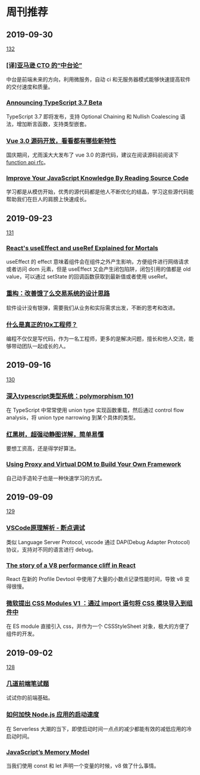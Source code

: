 # 周刊推荐

## 2019-09-30

[132](https://github.com/CtripFE/fe-weekly/issues/132)

### [[译]亚马逊 CTO 的“中台论”](https://mp.weixin.qq.com/s/1hBylosHWDo0y3TK0hNYig)

中台是前端未来的方向，利用微服务，自动 ci 和无服务器模式能够快速提高软件的交付速度和质量。


### [Announcing TypeScript 3.7 Beta](https://devblogs.microsoft.com/typescript/announcing-typescript-3-7-beta/)

TypeScript 3.7 即将发布，支持 Optional Chaining 和 Nullish Coalescing 语法，增加断言函数，支持类型嵌套。

### [Vue 3.0 源码开放，看看都有哪些新特性](https://juejin.im/post/5d996f5ae51d4578162ad469)

国庆期间，尤雨溪大大发布了 vue 3.0 的源代码，建议在阅读源码前阅读下 [function api rfc](https://github.com/vuejs/rfcs/blob/function-apis/active-rfcs/0000-function-api.md)。

### [Improve Your JavaScript Knowledge By Reading Source Code](https://www.smashingmagazine.com/2019/07/javascript-knowledge-reading-source-code/)

学习都是从模仿开始，优秀的源代码都是他人不断优化的结晶，学习这些源代码能帮助我们在巨人的肩膀上快速成长。

## 2019-09-23

[131](https://github.com/CtripFE/fe-weekly/issues/131)

### [React's useEffect and useRef Explained for Mortals](https://leewarrick.com/blog/react-use-effect-explained/)

useEffect 的 effect 意味着组件会在组件之外产生影响，方便组件进行网络请求或者访问 dom 元素，但是 useEffect 又会产生闭包陷阱，闭包引用的值都是 old value，可以通过 setState 的回调函数获取到最新值或者使用 useRef。

### [重构：改善饿了么交易系统的设计思路](https://zhuanlan.zhihu.com/p/83388356)

软件设计没有银弹，需要我们从业务和实际需求出发，不断的思考和改进。

### [什么是真正的10x工程师？ ](https://mp.weixin.qq.com/s?__biz=MzUxMzcxMzE5Ng==&mid=2247492501&idx=1&sn=efb7e795fbefe3bf1ec5e71772736109)

编程不仅仅是写代码，作为一名工程师，更多的是解决问题，擅长和他人交流，能够带动团队一起成长的人。

## 2019-09-16

[130](https://github.com/CtripFE/fe-weekly/issues/130)

### [深入typescript类型系统：polymorphism 101](https://zhuanlan.zhihu.com/p/82056426)

在 TypeScript 中常常使用 union type 实现函数重载，然后通过 control flow analysis，将 union type narrowing 到某个具体的类型。

### [红黑树，超强动静图详解，简单易懂](https://zhuanlan.zhihu.com/p/79980618)

要想工资高，还是得学好算法。

### [Using Proxy and Virtual DOM to Build Your Own Framework](https://medium.com/@toastui/using-proxy-and-virtual-dom-to-build-your-own-framework-43ce9ddec81d)

自己动手造轮子也是一种快速学习的方式。

## 2019-09-09

[129](https://github.com/CtripFE/fe-weekly/issues/129)

### [VSCode原理解析 - 断点调试 ](https://fed.taobao.org/blog/2019/08/15/vscode-debug-source-analyse/)

类似 Language Server Protocol, vscode 通过 DAP(Debug Adapter Protocol) 协议，支持对不同的语言进行 debug。

### [The story of a V8 performance cliff in React](https://v8.dev/blog/react-cliff)

React 在新的 Profile Devtool 中使用了大量的小数点记录性能时间，导致 v8 变得很慢。

### [微软提出 CSS Modules V1 ：通过 import 语句将 CSS 模块导入到组件中](https://www.infoq.cn/article/tfu5VFMYSxt89KOLNLp6)

在 ES module 直接引入 css，并作为一个 CSSStyleSheet 对象，极大的方便了组件的开发。

## 2019-09-02

[128](https://github.com/CtripFE/fe-weekly/issues/128)

### [几道前端笔试题](https://zhuanlan.zhihu.com/p/80366959)

试试你的前端基础。

### [如何加快 Node.js 应用的启动速度 ](https://fed.taobao.org/blog/2019/08/23/speed-node-start-time/)

在 Serverless 大潮的当下，即使启动时间一点点的减少都能有效的减低应用的冷启动时间。

### [JavaScript’s Memory Model](https://medium.com/@ethannam/javascripts-memory-model-7c972cd2c239)

当我们使用 const 和 let 声明一个变量的时候，v8 做了什么事情。

